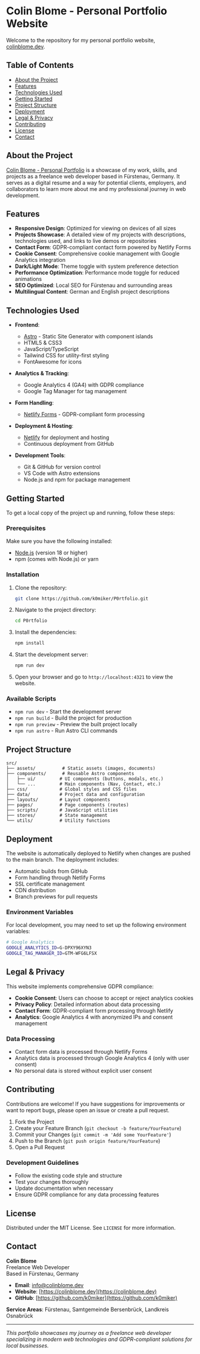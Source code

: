  # Colin Blome - Personal Portfolio Website

Welcome to the repository for my personal portfolio website, [colinblome.dev](https://colinblome.dev).

## Table of Contents

- [About the Project](#about-the-project)
- [Features](#features)
- [Technologies Used](#technologies-used)
- [Getting Started](#getting-started)
- [Project Structure](#project-structure)
- [Deployment](#deployment)
- [Legal & Privacy](#legal--privacy)
- [Contributing](#contributing)
- [License](#license)
- [Contact](#contact)

## About the Project

[Colin Blome - Personal Portfolio](https://colinblome.dev) is a showcase of my work, skills, and projects as a freelance web developer based in Fürstenau, Germany. It serves as a digital resume and a way for potential clients, employers, and collaborators to learn more about me and my professional journey in web development.

## Features

- **Responsive Design**: Optimized for viewing on devices of all sizes
- **Projects Showcase**: A detailed view of my projects with descriptions, technologies used, and links to live demos or repositories
- **Contact Form**: GDPR-compliant contact form powered by Netlify Forms
- **Cookie Consent**: Comprehensive cookie management with Google Analytics integration
- **Dark/Light Mode**: Theme toggle with system preference detection
- **Performance Optimization**: Performance mode toggle for reduced animations
- **SEO Optimized**: Local SEO for Fürstenau and surrounding areas
- **Multilingual Content**: German and English project descriptions

## Technologies Used

- **Frontend**:
  - [Astro](https://astro.build) - Static Site Generator with component islands
  - HTML5 & CSS3
  - JavaScript/TypeScript
  - Tailwind CSS for utility-first styling
  - FontAwesome for icons

- **Analytics & Tracking**:
  - Google Analytics 4 (GA4) with GDPR compliance
  - Google Tag Manager for tag management

- **Form Handling**:
  - [Netlify Forms](https://www.netlify.com/products/forms/) - GDPR-compliant form processing

- **Deployment & Hosting**:
  - [Netlify](https://netlify.app) for deployment and hosting
  - Continuous deployment from GitHub

- **Development Tools**:
  - Git & GitHub for version control
  - VS Code with Astro extensions
  - Node.js and npm for package management

## Getting Started

To get a local copy of the project up and running, follow these steps:

### Prerequisites

Make sure you have the following installed:

- [Node.js](https://nodejs.org/en/download/) (version 18 or higher)
- npm (comes with Node.js) or yarn

### Installation

1. Clone the repository:

   ```bash
   git clone https://github.com/k0miker/P0rtfolio.git
   ```

2. Navigate to the project directory:

   ```bash
   cd P0rtfolio
   ```

3. Install the dependencies:

   ```bash
   npm install
   ```

4. Start the development server:

   ```bash
   npm run dev
   ```

5. Open your browser and go to `http://localhost:4321` to view the website.

### Available Scripts

- `npm run dev` - Start the development server
- `npm run build` - Build the project for production
- `npm run preview` - Preview the built project locally
- `npm run astro` - Run Astro CLI commands

## Project Structure

```text
src/
├── assets/          # Static assets (images, documents)
├── components/      # Reusable Astro components
│   ├── ui/         # UI components (buttons, modals, etc.)
│   └── ...         # Main components (Nav, Contact, etc.)
├── css/            # Global styles and CSS files
├── data/           # Project data and configuration
├── layouts/        # Layout components
├── pages/          # Page components (routes)
├── scripts/        # JavaScript utilities
├── stores/         # State management
└── utils/          # Utility functions
```

## Deployment

The website is automatically deployed to Netlify when changes are pushed to the main branch. The deployment includes:

- Automatic builds from GitHub
- Form handling through Netlify Forms
- SSL certificate management
- CDN distribution
- Branch previews for pull requests

### Environment Variables

For local development, you may need to set up the following environment variables:

```bash
# Google Analytics
GOOGLE_ANALYTICS_ID=G-DPXY96XYN3
GOOGLE_TAG_MANAGER_ID=GTM-WFG6LFSX
```

## Legal & Privacy

This website implements comprehensive GDPR compliance:

- **Cookie Consent**: Users can choose to accept or reject analytics cookies
- **Privacy Policy**: Detailed information about data processing
- **Contact Form**: GDPR-compliant form processing through Netlify
- **Analytics**: Google Analytics 4 with anonymized IPs and consent management

### Data Processing

- Contact form data is processed through Netlify Forms
- Analytics data is processed through Google Analytics 4 (only with user consent)
- No personal data is stored without explicit user consent

## Contributing

Contributions are welcome! If you have suggestions for improvements or want to report bugs, please open an issue or create a pull request.

1. Fork the Project
2. Create your Feature Branch (`git checkout -b feature/YourFeature`)
3. Commit your Changes (`git commit -m 'Add some YourFeature'`)
4. Push to the Branch (`git push origin feature/YourFeature`)
5. Open a Pull Request

### Development Guidelines

- Follow the existing code style and structure
- Test your changes thoroughly
- Update documentation when necessary
- Ensure GDPR compliance for any data processing features

## License

Distributed under the MIT License. See `LICENSE` for more information.

## Contact

**Colin Blome**  
Freelance Web Developer  
Based in Fürstenau, Germany

- **Email**: [info@colinblome.dev](mailto:info@colinblome.dev)
- **Website**: [https://colinblome.dev](https://colinblome.dev)
- **GitHub**: [https://github.com/k0miker](https://github.com/k0miker)

**Service Areas**: Fürstenau, Samtgemeinde Bersenbrück, Landkreis Osnabrück

---

*This portfolio showcases my journey as a freelance web developer specializing in modern web technologies and GDPR-compliant solutions for local businesses.*

